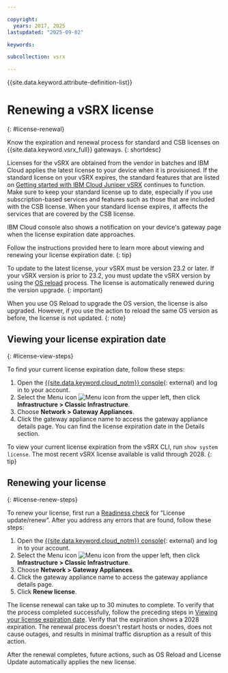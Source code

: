 ```yaml
---

copyright:
  years: 2017, 2025
lastupdated: "2025-09-02"

keywords:

subcollection: vsrx

---
```


{{site.data.keyword.attribute-definition-list}}

# Renewing a vSRX license
{: #license-renewal}

Know the expiration and renewal process for standard and CSB licenses on {{site.data.keyword.vsrx_full}} gateways.
{: shortdesc}

Licenses for the vSRX are obtained from the vendor in batches and IBM Cloud applies the latest license to your device when it is provisioned. If the standard license on your vSRX expires, the standard features that are listed on [Getting started with IBM Cloud Juniper vSRX](/docs/vsrx?topic=vsrx-getting-started-vsrx) continues to function. Make sure to keep your standard license up to date, especially if you use subscription-based services and features such as those that are included with the CSB license. When your standard license expires, it affects the services that are covered by the CSB license.

IBM Cloud console also shows a notification on your device's gateway page when the license expiration date approaches.

Follow the instructions provided here to learn more about viewing and renewing your license expiration date.
{: tip}

To update to the latest license, your vSRX must be version 23.2 or later. If your vSRX version is prior to 23.2, you must update the vSRX version by using the [OS reload](/docs/vsrx?topic=vsrx-reloading-the-os) process. The license is automatically renewed during the version upgrade.
{: important}

When you use OS Reload to upgrade the OS version, the license is also upgraded. However, if you use the action to reload the same OS version as before, the license is not updated.
{: note}

## Viewing your license expiration date
{: #license-view-steps}

To find your current license expiration date, follow these steps:

1. Open the [{{site.data.keyword.cloud_notm}} console](https://{DomainName}/infrastructure){: external} and log in to your account.
2. Select the Menu icon ![Menu icon](../../icons/icon_hamburger.svg) from the upper left, then click **Infrastructure > Classic Infrastructure**.
3. Choose **Network > Gateway Appliances**.
4. Click the gateway appliance name to access the gateway appliance details page. You can find the license expiration date in the Details section.

To view your current license expiration from the vSRX CLI, run `show system license`. The most recent vSRX license available is valid through 2028.
{: tip}

## Renewing your license
{: #license-renew-steps}

To renew your license, first run a [Readiness check](/docs/vsrx?topic=vsrx-vsrx-readiness) for “License update/renew”. After you address any errors that are found, follow these steps:

1. Open the [{{site.data.keyword.cloud_notm}} console](https://{DomainName}/infrastructure){: external} and log in to your account.
1. Select the Menu icon ![Menu icon](../../icons/icon_hamburger.svg) from the upper left, then click **Infrastructure > Classic Infrastructure**.
1. Choose **Network > Gateway Appliances**.
1. Click the gateway appliance name to access the gateway appliance details page.
1. Click **Renew license**.

The license renewal can take up to 30 minutes to complete. To verify that the process completed successfully, follow the preceding steps in [Viewing your license expiration date](#license-view-steps). Verify that the expiration shows a 2028 expiration. The renewal process doesn't restart hosts or nodes, does not cause outages, and results in minimal traffic disruption as a result of this action.

After the renewal completes, future actions, such as OS Reload and License Update automatically applies the new license.

